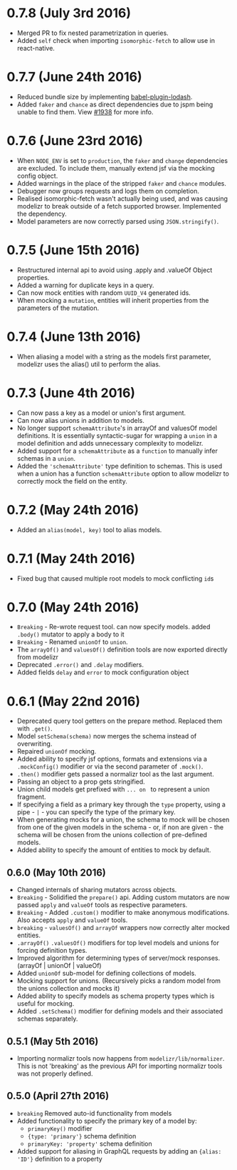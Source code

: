 # 0.7.8 (July 3rd 2016)

+ Merged PR to fix nested parametrization in queries.
+ Added `self` check when importing `isomorphic-fetch` to allow use in react-native.

# 0.7.7 (June 24th 2016)

+ Reduced bundle size by implementing [babel-plugin-lodash](https://github.com/lodash/babel-plugin-lodash).
+ Added `faker` and `chance` as direct dependencies due to jspm being unable to find them. View [#1938](https://github.com/jspm/jspm-cli/issues/1938) for more info.

# 0.7.6 (June 23rd 2016)

+ When `NODE_ENV` is set to `production`, the `faker` and `change` dependencies are excluded. To include them, manually extend jsf via the mocking config object.
+ Added warnings in the place of the stripped `faker` and `chance` modules.
+ Debugger now groups requests and logs them on completion.
+ Realised isomorphic-fetch wasn't actually being used, and was causing modelizr to break outside of a fetch supported browser. Implemented the dependency.
+ Model parameters are now correctly parsed using `JSON.stringify()`.

# 0.7.5 (June 15th 2016)

+ Restructured internal api to avoid using .apply and .valueOf Object properties.
+ Added a warning for duplicate keys in a query.
+ Can now mock entities with random `UUID_V4` generated ids.
+ When mocking a `mutation`, entities will inherit properties from the parameters of the mutation.

# 0.7.4 (June 13th 2016)

+ When aliasing a model with a string as the models first parameter, modelizr uses the alias() util to perform the alias.

# 0.7.3 (June 4th 2016)

+ Can now pass a key as a model or union's first argument.
+ Can now alias unions in addition to models.
+ No longer support `schemaAttribute`'s in arrayOf and valuesOf model definitions. It is essentially syntactic-sugar for wrapping a `union` in a model definition and adds unnecessary
complexity to modelizr.
+ Added support for a `schemaAttribute` as a `function` to manually infer schemas in a `union`.
+ Added the `'schemaAttribute'` type definition to schemas. This is used when a union has a function `schemaAttribute` option to allow modelizr to correctly mock the field on the entity.

# 0.7.2 (May 24th 2016)

+ Added an `alias(model, key)` tool to alias models.

# 0.7.1 (May 24th 2016)

+ Fixed bug that caused multiple root models to mock conflicting `id`s

# 0.7.0 (May 24th 2016)

+ `Breaking` - Re-wrote request tool. can now specify models. added `.body()` mutator to apply a body to it
+ `Breaking` - Renamed `unionOf` to `union`.
+ The `arrayOf()` and `valuesOf()` definition tools are now exported directly from modelizr
+ Deprecated `.error()` and `.delay` modifiers.
+ Added fields `delay` and `error` to mock configuration object

# 0.6.1 (May 22nd 2016)

+ Deprecated query tool getters on the prepare method. Replaced them with `.get()`.
+ Model `setSchema(schema)` now merges the schema instead of overwriting.
+ Repaired `unionOf` mocking.
+ Added ability to specify jsf options, formats and extensions via a `.mockConfig()` modifier or via the second parameter of `.mock()`.
+ `.then()` modifier gets passed a normalizr tool as the last argument.
+ Passing an object to a prop gets stringified.
+ Union child models get prefixed with `... on ` to represent a union fragment.
+ If specifying a field as a primary key through the `type` property, using a pipe - `|` - you can specify the type of the primary key.
+ When generating mocks for a union, the schema to mock will be chosen from one of the given models in the schema - or, if non are given - the
schema will be chosen from the unions collection of pre-defined models.
+ Added ability to specify the amount of entities to mock by default.

## 0.6.0 (May 10th 2016)

+ Changed internals of sharing mutators across objects.
+ `Breaking` - Solidified the `prepare()` api. Adding custom mutators are now passed `apply` and `valueOf` tools as respective parameters.
+ `Breaking` - Added `.custom()` modifier to make anonymous modifications. Also accepts `apply` and `valueOf` tools.
+ `breaking` - `valuesOf()` and `arrayOf` wrappers now correctly alter mocked entities.
+ `.arrayOf()` `.valuesOf()` modifiers for top level models and unions for forcing definition types.
+ Improved algorithm for determining types of server/mock responses. (arrayOf | unionOf | valueOf)
+ Added `unionOf` sub-model for defining collections of models.
+ Mocking support for unions. (Recursively picks a random model from the unions collection and mocks it)
+ Added ability to specify models as schema property types which is useful for mocking.
+ Added `.setSchema()` modifier for defining models and their associated schemas separately.

## 0.5.1 (May 5th 2016)

+ Importing normalizr tools now happens from `modelizr/lib/normalizer`. This is not 'breaking' as
the previous API for importing normalizr tools was not properly defined.

## 0.5.0 (April 27th 2016)

+ `breaking` Removed auto-id functionality from models
+ Added functionality to specify the primary key of a model by:
    + `primaryKey()` modifier
    + `{type: 'primary'}` schema definition
    + `primaryKey: 'property'` schema definition
+ Added support for aliasing in GraphQL requests by adding an `{alias: 'ID'}` definition to a property